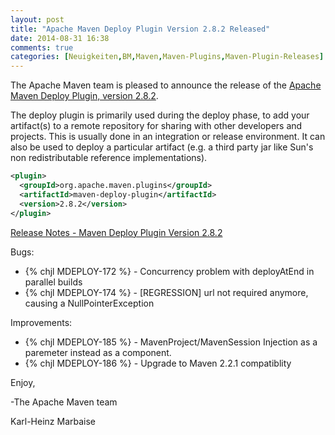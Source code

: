 ```yaml
---
layout: post
title: "Apache Maven Deploy Plugin Version 2.8.2 Released"
date: 2014-08-31 16:38
comments: true
categories: [Neuigkeiten,BM,Maven,Maven-Plugins,Maven-Plugin-Releases]
---
```

The Apache Maven team is pleased to announce the release of the 
[Apache Maven Deploy Plugin, version 2.8.2](http://maven.apache.org/plugins/maven-deploy-plugin/).

The deploy plugin is primarily used during the deploy phase, to add your
artifact(s) to a remote repository for sharing with other developers and
projects. This is usually done in an integration or release environment. It can
also be used to deploy a particular artifact (e.g. a third party jar like Sun's
non redistributable reference implementations).

``` xml
<plugin>
  <groupId>org.apache.maven.plugins</groupId>
  <artifactId>maven-deploy-plugin</artifactId>
  <version>2.8.2</version>
</plugin>
```
<!-- more -->

[Release Notes - Maven Deploy Plugin Version 2.8.2](http://jira.codehaus.org/secure/ReleaseNote.jspa?projectId=11131&version=19617)

Bugs:

 * {% chjl MDEPLOY-172 %} - Concurrency problem with deployAtEnd in parallel builds
 * {% chjl MDEPLOY-174 %} - [REGRESSION] url not required anymore, causing a NullPointerException

Improvements:

 * {% chjl MDEPLOY-185 %} - MavenProject/MavenSession Injection as a paremeter instead as a component.
 * {% chjl MDEPLOY-186 %} - Upgrade to Maven 2.2.1 compatiblity


Enjoy,

-The Apache Maven team

Karl-Heinz Marbaise

